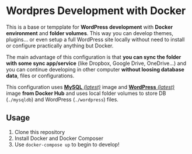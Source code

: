 # Wordpres Development with Docker

This is a base or tempplate for **WordPress development** with **Docker environment** and **folder volumes**. This way you can develop themes, plugins... or even setup a full WordPress site locally without need to install or configure practically anything but Docker.

The main advantage of this configuration is that **you can sync the folder with some sync app/service** (like Dropbox, Google Drive, OneDrive...) and you can continue developing in other computer **without loosing database data**, files or configurations.



This configuration uses [**MySQL** *(latest)*](https://hub.docker.com/_/mysql/) image and [**WordPress** *(latest)*](https://hub.docker.com/_/wordpress/) image **from Docker Hub** and uses local folder volumes to store DB (``./mysqldb``) and WordPress (``./wordpress``) files.

## Usage
1. Clone this repository
2. Install Docker and Docker Composer
3. Use ``docker-compose up`` to begin to develop!
